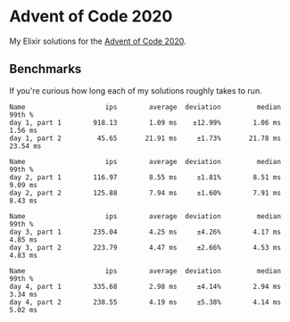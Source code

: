 # Advent of Code 2020

My Elixir solutions for the [Advent of Code 2020](http://adventofcode.com/2020).

## Benchmarks

If you're curious how long each of my solutions roughly takes to run.

```
Name                    ips        average  deviation         median         99th %
day 1, part 1        918.13        1.09 ms    ±12.99%        1.06 ms        1.56 ms
day 1, part 2         45.65       21.91 ms     ±1.73%       21.78 ms       23.54 ms

Name                    ips        average  deviation         median         99th %
day 2, part 1        116.97        8.55 ms     ±1.81%        8.51 ms        9.09 ms
day 2, part 2        125.88        7.94 ms     ±1.60%        7.91 ms        8.43 ms

Name                    ips        average  deviation         median         99th %
day 3, part 1        235.04        4.25 ms     ±4.26%        4.17 ms        4.85 ms
day 3, part 2        223.79        4.47 ms     ±2.66%        4.53 ms        4.83 ms

Name                    ips        average  deviation         median         99th %
day 4, part 1        335.68        2.98 ms     ±4.14%        2.94 ms        3.34 ms
day 4, part 2        238.55        4.19 ms     ±5.38%        4.14 ms        5.02 ms
```

